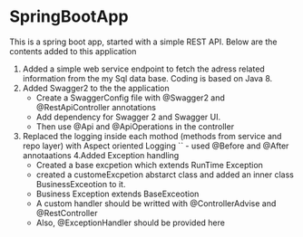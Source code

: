 # SpringBootApp

This is a spring boot app, started with a simple REST API. Below are the contents added to this application
1. Added a simple web service endpoint to fetch the adress related information from the my Sql data base. 
   Coding is based on Java 8.
2. Added Swagger2 to the the application
   - Create a SwaggerConfig file with @Swagger2 and @RestApiController annotations
   - Add dependency for Swagger 2 and Swagger UI. 
   - Then use @Api and @ApiOperations in the controller
3. Replaced the logging inside each mothod (methods from service and repo layer) with Aspect oriented Logging
`` - used @Before and @After annotaations
4.Added Exception handling
   - Created a base excpetion which extends RunTime Exception
   - created a customeExcpetion abstarct class and added an inner class BusinessExceotion to it.
   - Business Exception extends BaseExceotion
   - A custom handler should be writted with @ControllerAdvise and @RestController
   - Also, @ExceptionHandler should be provided here
